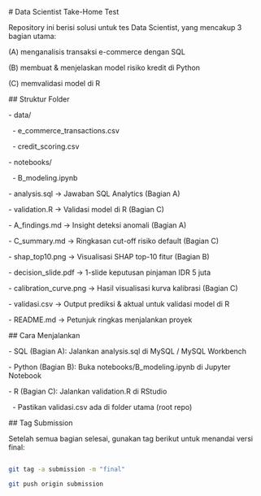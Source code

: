 \# Data Scientist Take-Home Test



Repository ini berisi solusi untuk tes Data Scientist, yang mencakup 3 bagian utama:  

(A) menganalisis transaksi e-commerce dengan SQL

(B) membuat \& menjelaskan model risiko kredit di Python

(C) memvalidasi model di R



\## Struktur Folder

\- data/

&nbsp; - e\_commerce\_transactions.csv

&nbsp; - credit\_scoring.csv

\- notebooks/

&nbsp; - B\_modeling.ipynb

\- analysis.sql → Jawaban SQL Analytics (Bagian A)

\- validation.R → Validasi model di R (Bagian C)

\- A\_findings.md → Insight deteksi anomali (Bagian A)

\- C\_summary.md → Ringkasan cut-off risiko default (Bagian C)

\- shap\_top10.png → Visualisasi SHAP top-10 fitur (Bagian B)

\- decision\_slide.pdf → 1-slide keputusan pinjaman IDR 5 juta

\- calibration\_curve.png → Hasil visualisasi kurva kalibrasi (Bagian C)

\- validasi.csv → Output prediksi \& aktual untuk validasi model di R

\- README.md → Petunjuk ringkas menjalankan proyek



\## Cara Menjalankan

\- SQL (Bagian A): Jalankan analysis.sql di MySQL / MySQL Workbench

\- Python (Bagian B): Buka notebooks/B\_modeling.ipynb di Jupyter Notebook

\- R (Bagian C): Jalankan validation.R di RStudio

&nbsp; - Pastikan validasi.csv ada di folder utama (root repo)



\## Tag Submission

Setelah semua bagian selesai, gunakan tag berikut untuk menandai versi final:



```bash

git tag -a submission -m "final"

git push origin submission

